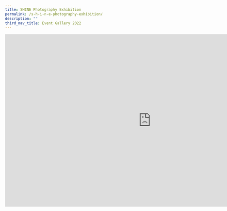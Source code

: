 ```yaml
---
title: SHINE Photography Exhibition
permalink: /s-h-i-n-e-photography-exhibition/
description: ""
third_nav_title: Event Gallery 2022
---
```

<iframe src="https://docs.google.com/presentation/d/e/2PACX-1vTGzCkHM7Ih_EmmyEORvDAr6ik7rRbuedBL5N5HFNuKtU8mr9PGV_86yTB0mllo7UN62LOIUzExBIkT/embed?start=false&loop=false&delayms=10000" frameborder="0" width="960" height="569" allowfullscreen="true"></iframe>